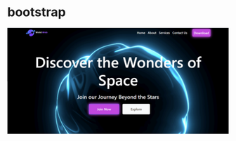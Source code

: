 # bootstrap
![image alt](https://github.com/Isuru95sampath/bootstrap/blob/d4bd092859f15bbe00f10e9b0481d4c40c54e7d3/Screenshot%202025-03-20%20170637.png)

